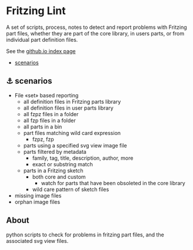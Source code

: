 <!-- cSpell:enable -->
# Fritzing Lint

<link href="css/github_override.css" rel="stylesheet"/>

A set of scripts, process, notes to detect and report problems with Fritzing part files, whether they are part of the core library, in users parts, or from individual part definition files.

See the [github.io index page](https://mmerlin.github.io/fritzing-lint)

* [scenarios](#link_scenarios)

<!--
* [Link](#link_link)
## <a name="link_link">⚓</a> Link
-->

## <a name="link_scenarios">⚓</a> scenarios

* File «set» based reporting
  * all definition files in Fritzing parts library
  * all definition files in user parts library
  * all fzpz files in a folder
  * all fzp files in a folder
  * all parts in a bin
  * part files matching wild card expression
    * fzpz, fzp
  * parts using a specified svg view image file
  * parts filtered by metadata
    * family, tag, title, description, author, more
    * exact or substring match
  * parts in a Fritzing sketch
    * both core and custom
      * watch for parts that have been obsoleted in the core library
    * wild care pattern of sketch files
* missing image files
* orphan image files

## About

python scripts to check for problems in fritzing part files, and the associated svg view files.

<!-- cSpell:disable -->
<!-- cSpell:enable -->
<!--
# cSpell:disable
# cSpell:enable
cSpell:words
cSpell:ignore
cSpell:enableCompoundWords
-->
